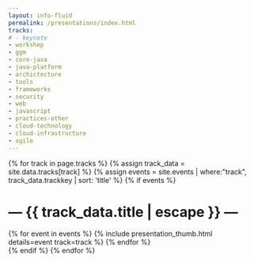 ```yaml
---
layout: info-fluid
permalink: /presentations/index.html
tracks:
# - keynote
- workshop
- ggm
- core-java
- java-platform
- archictecture
- tools
- frameworks
- security
- web
- javascript
- practices-other
- cloud-technology
- cloud-infrastructure
- agile
---
```

{% for track in page.tracks %}
{% assign track_data = site.data.tracks[track] %}
{% assign events = site.events | where:"track", track_data.trackkey | sort: 'title' %}
{% if events %}
<h1 class="featured-header"><span>— {{ track_data.title | escape }} —</span></h1>
<div class="row">
{% for event in events %}
 {% include presentation_thumb.html details=event track=track %}
{% endfor %}
</div>
{% endif %}
{% endfor %}
